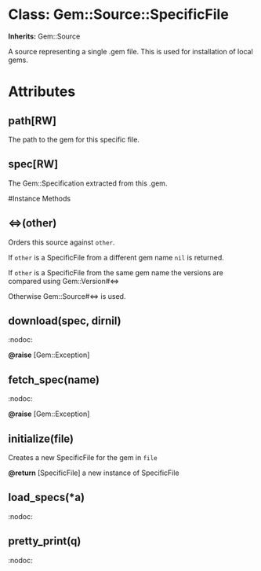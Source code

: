# Class: Gem::Source::SpecificFile
**Inherits:** Gem::Source
    

A source representing a single .gem file.  This is used for installation of
local gems.


# Attributes
## path[RW] [](#attribute-i-path)
The path to the gem for this specific file.

## spec[RW] [](#attribute-i-spec)
The Gem::Specification extracted from this .gem.


#Instance Methods
## <=>(other) [](#method-i-<=>)
Orders this source against `other`.

If `other` is a SpecificFile from a different gem name `nil` is returned.

If `other` is a SpecificFile from the same gem name the versions are compared
using Gem::Version#<=>

Otherwise Gem::Source#<=> is used.

## download(spec, dirnil) [](#method-i-download)
:nodoc:

**@raise** [Gem::Exception] 

## fetch_spec(name) [](#method-i-fetch_spec)
:nodoc:

**@raise** [Gem::Exception] 

## initialize(file) [](#method-i-initialize)
Creates a new SpecificFile for the gem in `file`

**@return** [SpecificFile] a new instance of SpecificFile

## load_specs(*a) [](#method-i-load_specs)
:nodoc:

## pretty_print(q) [](#method-i-pretty_print)
:nodoc:

